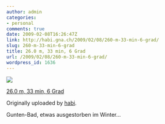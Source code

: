 ```yaml
---
author: admin
categories:
- personal
comments: true
date: 2009-02-08T16:26:47Z
link: http://habi.gna.ch/2009/02/08/260-m-33-min-6-grad/
slug: 260-m-33-min-6-grad
title: 26.0 m, 33 min, 6 Grad
url: /2009/02/08/260-m-33-min-6-grad/
wordpress_id: 1636
---
```


[![](http://farm4.static.flickr.com/3267/3262916253_94d9b5945a_m.jpg)](http://www.flickr.com/photos/habi/3262916253/)
   

 
  [26.0 m, 33 min, 6 Grad](http://www.flickr.com/photos/habi/3262916253/)
    

  Originally uploaded by [habi](http://www.flickr.com/people/habi/).
 



Gunten-Bad, etwas ausgestorben im Winter...
  

